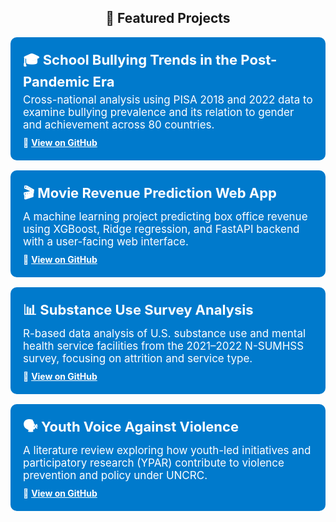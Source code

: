 <h2 align="center">📘 Featured Projects</h2>

<!-- 项目 1 -->
<div align="left" style="background-color:#007acc; color:white; padding:20px; border-radius:10px; margin-bottom:16px;">
  <h3 style="margin:0; font-size:22px;">🎓 School Bullying Trends in the Post-Pandemic Era</h3>
  <p style="margin:6px 0 10px 0; font-size:17px;">
    Cross-national analysis using PISA 2018 and 2022 data to examine bullying prevalence and its relation to gender and achievement across 80 countries.
  </p>
  🔗 <a href="https://github.com/yourusername/school-bullying-trends" style="color:white; font-weight:bold; text-decoration:underline;">View on GitHub</a>
</div>

<!-- 项目 2 -->
<div align="left" style="background-color:#007acc; color:white; padding:20px; border-radius:10px; margin-bottom:16px;">
  <h3 style="margin:0; font-size:22px;">🎬 Movie Revenue Prediction Web App</h3>
  <p style="margin:6px 0 10px 0; font-size:17px;">
    A machine learning project predicting box office revenue using XGBoost, Ridge regression, and FastAPI backend with a user-facing web interface.
  </p>
  🔗 <a href="https://github.com/yourusername/movie-revenue-prediction" style="color:white; font-weight:bold; text-decoration:underline;">View on GitHub</a>
</div>

<!-- 项目 3 -->
<div align="left" style="background-color:#007acc; color:white; padding:20px; border-radius:10px; margin-bottom:16px;">
  <h3 style="margin:0; font-size:22px;">📊 Substance Use Survey Analysis</h3>
  <p style="margin:6px 0 10px 0; font-size:17px;">
    R-based data analysis of U.S. substance use and mental health service facilities from the 2021–2022 N-SUMHSS survey, focusing on attrition and service type.
  </p>
  🔗 <a href="https://github.com/yourusername/n-sumhss-analysis" style="color:white; font-weight:bold; text-decoration:underline;">View on GitHub</a>
</div>

<!-- 项目 4 -->
<div align="left" style="background-color:#007acc; color:white; padding:20px; border-radius:10px; margin-bottom:16px;">
  <h3 style="margin:0; font-size:22px;">🗣️ Youth Voice Against Violence</h3>
  <p style="margin:6px 0 10px 0; font-size:17px;">
    A literature review exploring how youth-led initiatives and participatory research (YPAR) contribute to violence prevention and policy under UNCRC.
  </p>
  🔗 <a href="https://github.com/yourusername/youth-voice-violence" style="color:white; font-weight:bold; text-decoration:underline;">View on GitHub</a>
</div>
